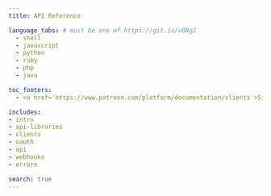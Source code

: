 ```yaml
---
title: API Reference

language_tabs: # must be one of https://git.io/vQNgJ
  - shell
  - javascript
  - python
  - ruby
  - php
  - java

toc_footers:
  - <a href='https://www.patreon.com/platform/documentation/clients'>Sign Up for an API Key</a>

includes:
- intro
- api-libraries
- clients
- oauth
- api
- webhooks
- errors

search: true
---
```

